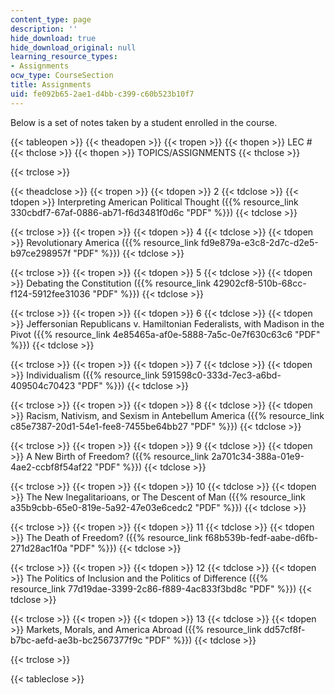 ```yaml
---
content_type: page
description: ''
hide_download: true
hide_download_original: null
learning_resource_types:
- Assignments
ocw_type: CourseSection
title: Assignments
uid: fe092b65-2ae1-d4bb-c399-c60b523b10f7
---
```


Below is a set of notes taken by a student enrolled in the course.

{{< tableopen >}}
{{< theadopen >}}
{{< tropen >}}
{{< thopen >}}
LEC #
{{< thclose >}}
{{< thopen >}}
TOPICS/ASSIGNMENTS
{{< thclose >}}

{{< trclose >}}

{{< theadclose >}}
{{< tropen >}}
{{< tdopen >}}
2
{{< tdclose >}}
{{< tdopen >}}
Interpreting American Political Thought ({{% resource_link 330cbdf7-67af-0886-ab71-f6d3481f0d6c "PDF" %}})
{{< tdclose >}}

{{< trclose >}}
{{< tropen >}}
{{< tdopen >}}
4
{{< tdclose >}}
{{< tdopen >}}
Revolutionary America ({{% resource_link fd9e879a-e3c8-2d7c-d2e5-b97ce298957f "PDF" %}})
{{< tdclose >}}

{{< trclose >}}
{{< tropen >}}
{{< tdopen >}}
5
{{< tdclose >}}
{{< tdopen >}}
Debating the Constitution ({{% resource_link 42902cf8-510b-68cc-f124-5912fee31036 "PDF" %}})
{{< tdclose >}}

{{< trclose >}}
{{< tropen >}}
{{< tdopen >}}
6
{{< tdclose >}}
{{< tdopen >}}
Jeffersonian Republicans v. Hamiltonian Federalists, with Madison in the Pivot ({{% resource_link 4e85465a-af0e-5888-7a5c-0e7f630c63c6 "PDF" %}})
{{< tdclose >}}

{{< trclose >}}
{{< tropen >}}
{{< tdopen >}}
7
{{< tdclose >}}
{{< tdopen >}}
Individualism ({{% resource_link 591598c0-333d-7ec3-a6bd-409504c70423 "PDF" %}})
{{< tdclose >}}

{{< trclose >}}
{{< tropen >}}
{{< tdopen >}}
8
{{< tdclose >}}
{{< tdopen >}}
Racism, Nativism, and Sexism in Antebellum America ({{% resource_link c85e7387-20d1-54e1-fee8-7455be64bb27 "PDF" %}})
{{< tdclose >}}

{{< trclose >}}
{{< tropen >}}
{{< tdopen >}}
9
{{< tdclose >}}
{{< tdopen >}}
A New Birth of Freedom? ({{% resource_link 2a701c34-388a-01e9-4ae2-ccbf8f54af22 "PDF" %}})
{{< tdclose >}}

{{< trclose >}}
{{< tropen >}}
{{< tdopen >}}
10
{{< tdclose >}}
{{< tdopen >}}
The New Inegalitarioans, or The Descent of Man ({{% resource_link a35b9cbb-65e0-819e-5a92-47e03e6cedc2 "PDF" %}})
{{< tdclose >}}

{{< trclose >}}
{{< tropen >}}
{{< tdopen >}}
11
{{< tdclose >}}
{{< tdopen >}}
The Death of Freedom? ({{% resource_link f68b539b-fedf-aabe-d6fb-271d28ac1f0a "PDF" %}})
{{< tdclose >}}

{{< trclose >}}
{{< tropen >}}
{{< tdopen >}}
12
{{< tdclose >}}
{{< tdopen >}}
The Politics of Inclusion and the Politics of Difference ({{% resource_link 77d19dae-3399-2c86-f889-4ac833f3bd8c "PDF" %}})
{{< tdclose >}}

{{< trclose >}}
{{< tropen >}}
{{< tdopen >}}
13
{{< tdclose >}}
{{< tdopen >}}
Markets, Morals, and America Abroad ({{% resource_link dd57cf8f-b7bc-aefd-ae3b-bc2567377f9c "PDF" %}})
{{< tdclose >}}

{{< trclose >}}

{{< tableclose >}}